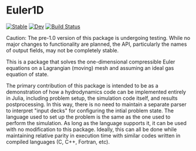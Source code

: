 # Euler1D

[![Stable](https://img.shields.io/badge/docs-stable-blue.svg)](https://fergu.github.io/Euler1D.jl/stable/)
[![Dev](https://img.shields.io/badge/docs-dev-blue.svg)](https://fergu.github.io/Euler1D.jl/dev/)
[![Build Status](https://github.com/fergu/Euler1D.jl/actions/workflows/CI.yml/badge.svg?branch=main)](https://github.com/fergu/Euler1D.jl/actions/workflows/CI.yml?query=branch%3Amain)

Caution: The pre-1.0 version of this package is undergoing testing. While no major changes to functionality are planned, the API, particularly the names of output fields, may not be completely stable.

This is a package that solves the one-dimensional compressible Euler equations on a Lagrangian (moving) mesh and assuming an ideal gas equation of state. 

The primary contribution of this package is intended to be as a demonstration of how a hydrodynamics code can be implemented entirely in Julia, including problem setup, the simulation code itself, and results postprocessing. In this way, there is no need to maintain a separate parser to interpret "input decks" for configuring the intial problem state. The language used to set up the problem is the same as the one used to perform the simulation. As long as the language supports it, it can be used with no modification to this package. Ideally, this can all be done while maintaining relative parity in execution time with similar codes written in compiled languages (C, C++, Fortran, etc).
